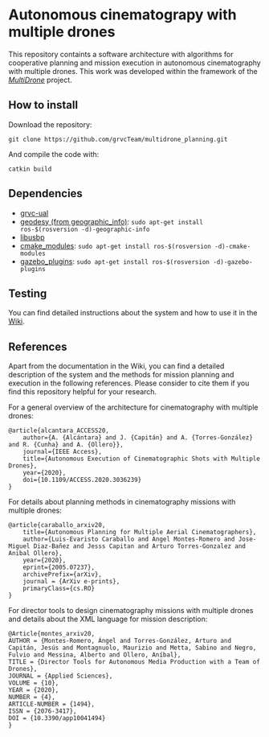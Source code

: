 # Autonomous cinematograpy with multiple drones #

This repository containts a software architecture with algorithms for cooperative planning and mission execution in autonomous cinematography with multiple drones. This work was developed within the framework of the [_MultiDrone_](https://multidrone.eu/) project.

## How to install ##

Download the repository:

```
git clone https://github.com/grvcTeam/multidrone_planning.git
```
And compile the code with:

```
catkin build
```

## Dependencies ##

* [grvc-ual](https://github.com/grvcTeam/grvc-ual)
* [geodesy (from geographic_info)](http://wiki.ros.org/geodesy): `sudo apt-get install ros-$(rosversion -d)-geographic-info`
* [libusbp](https://github.com/pololu/libusbp)
* [cmake_modules](http://wiki.ros.org/cmake_modules): `sudo apt-get install ros-$(rosversion -d)-cmake-modules`
* [gazebo_plugins](http://wiki.ros.org/gazebo_plugins): `sudo apt-get install ros-$(rosversion -d)-gazebo-plugins`


## Testing ##

You can find detailed instructions about the system and how to use it in the [Wiki](https://github.com/grvcTeam/multidrone_planning/wiki).

## References

Apart from the documentation in the Wiki, you can find a detailed description of the system and the methods for mission planning and execution in the following references. Please consider to cite them if you find this repository helpful for your research.

For a general overview of the architecture for cinematography with multiple drones:

```
@article{alcantara_ACCESS20, 
    author={A. {Alcántara} and J. {Capitán} and A. {Torres-González} and R. {Cunha} and A. {Ollero}},
    journal={IEEE Access},
    title={Autonomous Execution of Cinematographic Shots with Multiple Drones},
    year={2020},
    doi={10.1109/ACCESS.2020.3036239}
}
```

For details about planning methods in cinematography missions with multiple drones:

```
@article{caraballo_arxiv20,
    title={Autonomous Planning for Multiple Aerial Cinematographers},
    author={Luis-Evaristo Caraballo and Angel Montes-Romero and Jose-Miguel Diaz-Bañez and Jesss Capitan and Arturo Torres-Gonzalez and Anibal Ollero},
    year={2020},
    eprint={2005.07237},
    archivePrefix={arXiv},
    journal = {ArXiv e-prints},
    primaryClass={cs.RO}
}
```

For director tools to design cinematography missions with multiple drones and details about the XML language for mission description:

```
@Article{montes_arxiv20,
AUTHOR = {Montes-Romero, Ángel and Torres-González, Arturo and Capitán, Jesús and Montagnuolo, Maurizio and Metta, Sabino and Negro, Fulvio and Messina, Alberto and Ollero, Aníbal},
TITLE = {Director Tools for Autonomous Media Production with a Team of Drones},
JOURNAL = {Applied Sciences},
VOLUME = {10},
YEAR = {2020},
NUMBER = {4},
ARTICLE-NUMBER = {1494},
ISSN = {2076-3417},
DOI = {10.3390/app10041494}
}
```
